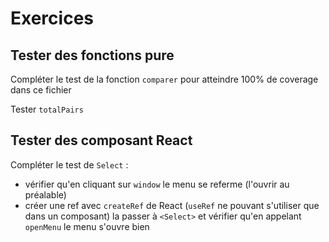 # Exercices

## Tester des fonctions pure

Compléter le test de la fonction `comparer` pour atteindre 100% de coverage dans ce fichier

Tester `totalPairs`

## Tester des composant React

Compléter le test de `Select` :

- vérifier qu'en cliquant sur `window` le menu se referme (l'ouvrir au préalable)
- créer une ref avec `createRef` de React (`useRef` ne pouvant s'utiliser que dans un composant)
la passer à `<Select>` et vérifier qu'en appelant `openMenu` le menu s'ouvre bien
